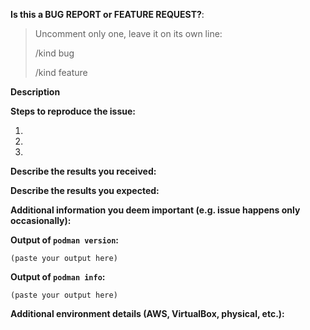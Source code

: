 <!--
---------------------------------------------------
BUG REPORT INFORMATION
---------------------------------------------------
Use the commands below to provide key information from your environment:
You do NOT have to include this information if this is a FEATURE REQUEST

If you are filing a bug against `podman build`, please instead file a bug
against Buildah (https://github.com/projectatomic/buildah/issues). Podman build
executes Buildah to perform container builds, and as such the Buildah
maintainers are best equipped to handle these bugs.
-->

**Is this a BUG REPORT or FEATURE REQUEST?**:

> Uncomment only one, leave it on its own line:
>
> /kind bug
>
> /kind feature

**Description**

<!--
Briefly describe the problem you are having in a few paragraphs.
-->

**Steps to reproduce the issue:**

1.

2.

3.

**Describe the results you received:**


**Describe the results you expected:**


**Additional information you deem important (e.g. issue happens only occasionally):**

**Output of `podman version`:**

```
(paste your output here)
```

**Output of `podman info`:**

```
(paste your output here)
```

**Additional environment details (AWS, VirtualBox, physical, etc.):**
